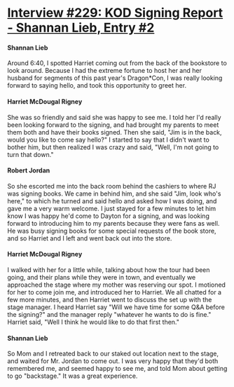 # [Interview #229: KOD Signing Report - Shannan Lieb, Entry #2](https://www.theoryland.com/intvmain.php?i=229#2)

#### Shannan Lieb

Around 6:40, I spotted Harriet coming out from the back of the bookstore to look around. Because I had the extreme fortune to host her and her husband for segments of this past year's Dragon\*Con, I was really looking forward to saying hello, and took this opportunity to greet her.

#### Harriet McDougal Rigney

She was so friendly and said she was happy to see me. I told her I'd really been looking forward to the signing, and had brought my parents to meet them both and have their books signed. Then she said, "Jim is in the back, would you like to come say hello?" I started to say that I didn't want to bother him, but then realized I was crazy and said, "Well, I'm not going to turn that down."

#### Robert Jordan

So she escorted me into the back room behind the cashiers to where RJ was signing books. We came in behind him, and she said "Jim, look who's here," to which he turned and said hello and asked how I was doing, and gave me a very warm welcome. I just stayed for a few minutes to let him know I was happy he'd come to Dayton for a signing, and was looking forward to introducing him to my parents because they were fans as well. He was busy signing books for some special requests of the book store, and so Harriet and I left and went back out into the store.

#### Harriet McDougal Rigney

I walked with her for a little while, talking about how the tour had been going, and their plans while they were in town, and eventually we approached the stage where my mother was reserving our spot. I motioned for her to come join me, and introduced her to Harriet. We all chatted for a few more minutes, and then Harriet went to discuss the set up with the stage manager. I heard Harriet say "Will we have time for some Q&A before the signing?" and the manager reply "whatever he wants to do is fine." Harriet said, "Well I think he would like to do that first then."

#### Shannan Lieb

So Mom and I retreated back to our staked out location next to the stage, and waited for Mr. Jordan to come out. I was very happy that they'd both remembered me, and seemed happy to see me, and told Mom about getting to go "backstage." It was a great experience.


